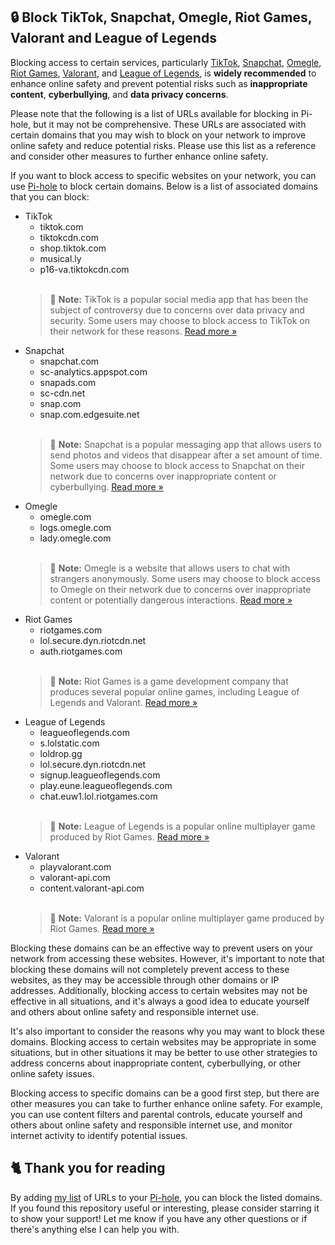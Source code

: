 ## 🔒 Block TikTok, Snapchat, Omegle, Riot Games, Valorant and League of Legends
Blocking access to certain services, particularly
[TikTok](../Why%20should%20I%20block%20TikTok.md), [Snapchat](../Why%20should%20I%20block%20Snapchat.md), [Omegle](../Why%20should%20I%20block%20Omegle.md), [Riot Games](../Why%20should%20I%20block%20Riot%20Games.md), [Valorant](../Why%20should%20I%20block%20Valorant.md), and [League of Legends](../Why%20should%20I%20block%20LoL.md),
is **widely recommended** to enhance online safety and prevent potential risks such as **inappropriate content**, **cyberbullying**, and **data privacy concerns**.

Please note that the following is a list of URLs available for blocking in Pi-hole, but it may not be comprehensive.
These URLs are associated with certain domains that you may wish to block on your network to improve online safety and reduce potential risks.
Please use this list as a reference and consider other measures to further enhance online safety.

If you want to block access to specific websites on your network, you can use [Pi-hole](../What%20is%20Pi-hole.md) to block certain domains.
Below is a list of associated domains that you can block:

- TikTok
  - tiktok.com
  - tiktokcdn.com
  - shop.tiktok.com
  - musical.ly
  - p16-va.tiktokcdn.com<br><br>
  > 📝 **Note:** TikTok is a popular social media app that has been the subject of controversy due to concerns over data privacy and security. Some users may choose to block access to TikTok on their network for these reasons. [Read more »](../Why%20should%20I%20block%20TikTok.md)
- Snapchat
  - snapchat.com
  - sc-analytics.appspot.com
  - snapads.com
  - sc-cdn.net
  - snap.com
  - snap.com.edgesuite.net<br><br>
  > 📝 **Note:** Snapchat is a popular messaging app that allows users to send photos and videos that disappear after a set amount of time. Some users may choose to block access to Snapchat on their network due to concerns over inappropriate content or cyberbullying. [Read more »](../Why%20should%20I%20block%20Snapchat.md)
- Omegle
  - omegle.com
  - logs.omegle.com
  - lady.omegle.com<br><br>
  > 📝 **Note:** Omegle is a website that allows users to chat with strangers anonymously. Some users may choose to block access to Omegle on their network due to concerns over inappropriate content or potentially dangerous interactions. [Read more »](../Why%20should%20I%20block%20Omegle.md)
- Riot Games
  - riotgames.com
  - lol.secure.dyn.riotcdn.net
  - auth.riotgames.com<br><br>
  > 📝 **Note:** Riot Games is a game development company that produces several popular online games, including League of Legends and Valorant. [Read more »](../Why%20should%20I%20block%20Riot%20Games.md)
- League of Legends
  - leagueoflegends.com
  - s.lolstatic.com
  - loldrop.gg
  - lol.secure.dyn.riotcdn.net
  - signup.leagueoflegends.com
  - play.eune.leagueoflegends.com
  - chat.euw1.lol.riotgames.com<br><br>
  > 📝 **Note:** League of Legends is a popular online multiplayer game produced by Riot Games. [Read more »](../Why%20should%20I%20block%20LoL.md)
- Valorant
  - playvalorant.com
  - valorant-api.com
  - content.valorant-api.com<br><br>
  > 📝 **Note:** Valorant is a popular online multiplayer game produced by Riot Games. [Read more »](../Why%20should%20I%20block%20Valorant.md)

Blocking these domains can be an effective way to prevent users on your network from accessing these websites. However, it's important to note that blocking these domains will not completely prevent access to these websites, as they may be accessible through other domains or IP addresses. Additionally, blocking access to certain websites may not be effective in all situations, and it's always a good idea to educate yourself and others about online safety and responsible internet use.

It's also important to consider the reasons why you may want to block these domains. Blocking access to certain websites may be appropriate in some situations, but in other situations it may be better to use other strategies to address concerns about inappropriate content, cyberbullying, or other online safety issues.

Blocking access to specific domains can be a good first step, but there are other measures you can take to further enhance online safety. For example, you can use content filters and parental controls, educate yourself and others about online safety and responsible internet use, and monitor internet activity to identify potential issues.

## 🐈 Thank you for reading
By adding [my list](https://github.com/sefinek24/PiHole-Blocklist-Collection/blob/main/List.md) of URLs to your [Pi-hole](../What%20is%20Pi-hole.md), you can block the listed domains.
If you found this repository useful or interesting, please consider starring it to show your support!
Let me know if you have any other questions or if there's anything else I can help you with.